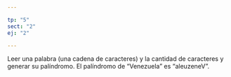 ```yaml
---

tp: "5"
sect: "2"
ej: "2"

---
```


Leer una palabra (una cadena de caracteres) y la cantidad de caracteres y generar su palíndromo. El palíndromo de “Venezuela” es “aleuzeneV”.